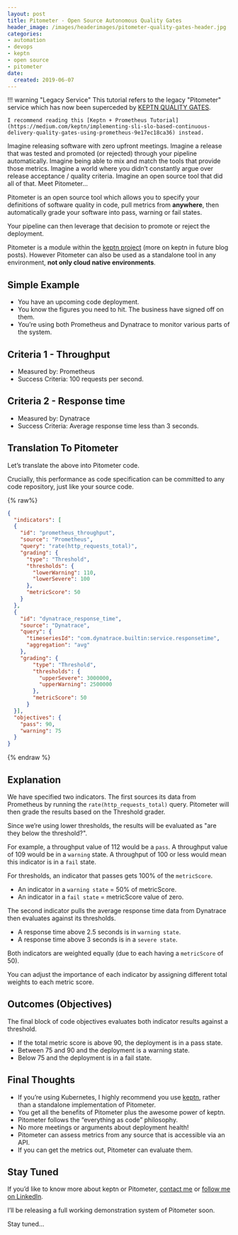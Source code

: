```yaml
---
layout: post
title: Pitometer - Open Source Autonomous Quality Gates
header_image: /images/headerimages/pitometer-quality-gates-header.jpg
categories:
- automation
- devops
- keptn
- open source
- pitometer
date:
  created: 2019-06-07
---
```


!!! warning "Legacy Service"
    This tutorial refers to the legacy "Pitometer" service which has now been superceded by [KEPTN QUALITY GATES](https://keptn.sh).
    
    I recommend reading this [Keptn + Prometheus Tutorial](https://medium.com/keptn/implementing-sli-slo-based-continuous-delivery-quality-gates-using-prometheus-9e17ec18ca36) instead.

Imagine releasing software with zero upfront meetings. Imagine a release that was tested and promoted (or rejected) through your pipeline automatically. Imagine being able to mix and match the tools that provide those metrics. Imagine a world where you didn’t constantly argue over release acceptance / quality criteria. Imagine an open source tool that did all of that. Meet Pitometer...

<!-- more -->

Pitometer is an open source tool which allows you to specify your definitions of software quality in code, pull metrics from **anywhere**, then automatically grade your software into pass, warning or fail states.

Your pipeline can then leverage that decision to promote or reject the deployment.

Pitometer is a module within the [keptn project](https://keptn.sh/) (more on keptn in future blog posts). However Pitometer can also be used as a standalone tool in any environment, **not only cloud native environments**.

## Simple Example

- You have an upcoming code deployment.
- You know the figures you need to hit. The business have signed off on them.
- You’re using both Prometheus and Dynatrace to monitor various parts of the system.

## Criteria 1 - Throughput

- Measured by: Prometheus
- Success Criteria: 100 requests per second.

## Criteria 2 - Response time

- Measured by: Dynatrace
- Success Criteria: Average response time less than 3 seconds.

## Translation To Pitometer

Let’s translate the above into Pitometer code.

Crucially, this performance as code specification can be committed to any code repository, just like your source code.

{% raw%}
```json
{
  "indicators": [
  {
    "id": "prometheus_throughput",
    "source": "Prometheus",
    "query": "rate(http_requests_total)",
    "grading": {
      "type": "Threshold",
      "thresholds": {
        "lowerWarning": 110,
        "lowerSevere": 100
      },
      "metricScore": 50
    }
  },
  {
    "id": "dynatrace_response_time",
    "source": "Dynatrace",
    "query": {
      "timeseriesId": "com.dynatrace.builtin:service.responsetime",
      "aggregation": "avg"
    },
    "grading": {
        "type": "Threshold",
        "thresholds": {
          "upperSevere": 3000000,
          "upperWarning": 2500000
        },
        "metricScore": 50
      }
  }],
  "objectives": {
    "pass": 90,
    "warning": 75
  }
}
```
{% endraw %}

## Explanation

We have specified two indicators. The first sources its data from Prometheus by running the `rate(http_requests_total)` query. Pitometer will then grade the results based on the Threshold grader.

Since we’re using lower thresholds, the results will be evaluated as "are they below the threshold?".

For example, a throughput value of 112 would be a `pass`. A throughput value of 109 would be in a `warning` state. A throughput of 100 or less would mean this indicator is in a `fail` state.

For thresholds, an indicator that passes gets 100% of the `metricScore`.

- An indicator in a `warning state` = 50% of metricScore.
- An indicator in a `fail state` = metricScore value of zero.

The second indicator pulls the average response time data from Dynatrace then evaluates against its thresholds.

- A response time above 2.5 seconds is in `warning state`.
- A response time above 3 seconds is in a `severe state`.

Both indicators are weighted equally (due to each having a `metricScore` of 50).

You can adjust the importance of each indicator by assigning different total weights to each metric score.

## Outcomes (Objectives)

The final block of code objectives evaluates both indicator results against a threshold.

- If the total metric score is above 90, the deployment is in a pass state.
- Between 75 and 90 and the deployment is a warning state.
- Below 75 and the deployment is in a fail state.

## Final Thoughts

- If you’re using Kubernetes, I highly recommend you use [keptn](https://keptn.sh), rather than a standalone implementation of Pitometer.
- You get all the benefits of Pitometer plus the awesome power of keptn.
- Pitometer follows the “everything as code” philosophy.
- No more meetings or arguments about deployment health!
- Pitometer can assess metrics from any source that is accessible via an API.
- If you can get the metrics out, Pitometer can evaluate them.

## Stay Tuned

If you’d like to know more about keptn or Pitometer, [contact me](../contact.md) or [follow me on LinkedIn](https://www.linkedin.com/in/agardner1/).

I’ll be releasing a full working demonstration system of Pitometer soon.

Stay tuned...
